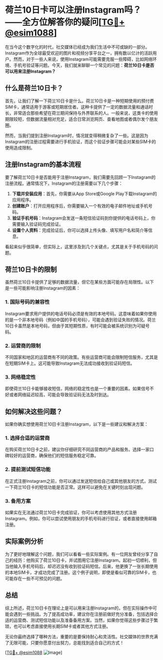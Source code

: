 # 荷兰10日卡可以注册Instagram吗？——全方位解答你的疑问[[TG💪+ @esim1088](https://t.me/s/esim1088)]

在当今这个数字化的时代，社交媒体已经成为我们生活中不可或缺的一部分。Instagram作为全球最受欢迎的图片和视频分享平台之一，拥有数以亿计的活跃用户。然而，对于一些人来说，使用Instagram可能需要克服一些障碍，比如网络环境、手机号验证等问题。今天，我们就来聊聊一个常见的问题：**荷兰10日卡是否可以用来注册Instagram？**

## 什么是荷兰10日卡？

首先，让我们了解一下荷兰10日卡是什么。荷兰10日卡是一种短期使用的预付费SIM卡，通常适用于游客或短期居住者。这种卡提供了一定的数据流量和通话时长，非常适合那些希望在荷兰期间保持与外界联系的人。一般来说，这类卡的使用期限较短，但数据流量相对充足，适合日常浏览网页、查看地图或者偶尔发个朋友圈。

然而，当我们提到注册Instagram时，情况就变得稍微复杂了一些。这是因为Instagram的注册过程需要进行手机验证，而这个验证步骤可能会对某些SIM卡的使用造成限制。

## 注册Instagram的基本流程

要了解荷兰10日卡是否能用于注册Instagram，我们需要先回顾一下Instagram的注册流程。通常情况下，Instagram的注册需要以下几个步骤：

1. **下载并安装应用**：首先，你需要从App Store或Google Play下载Instagram的应用程序。
2. **创建账户**：打开应用程序后，你需要输入一个有效的电子邮件地址或手机号码。
3. **验证手机号码**：Instagram会发送一条短信验证码到你提供的电话号码上，你需要输入验证码完成验证。
4. **设置个人资料**：完成验证后，你可以选择上传头像、填写用户名和简介等信息。

看起来似乎很简单，但实际上，这里涉及到几个关键点，尤其是关于手机号码的问题。

## 荷兰10日卡的限制

虽然荷兰10日卡提供了足够的数据流量，但它在某些方面可能存在局限性。以下是一些可能影响注册Instagram的因素：

### 1. **国际号码的兼容性**
   Instagram要求用户提供的电话号码必须是有效的本地号码。这意味着如果你使用的是一个非本地号码（例如中国的手机号码），可能会遇到验证失败的情况。荷兰10日卡虽然是本地号码，但由于其短期性质，有时可能会被系统识别为可疑号码。

### 2. **运营商的限制**
   不同国家和地区的运营商有不同的政策。有些运营商可能会限制短信服务，尤其是在短期SIM卡上。这可能导致Instagram无法成功接收到验证码短信。

### 3. **网络稳定性**
   即使荷兰10日卡能够接收短信，网络的稳定性也是一个重要的因素。如果信号不好或者网络延迟较高，可能会导致验证码无法及时到达。

## 如何解决这些问题？

如果你确实想使用荷兰10日卡注册Instagram，以下是一些建议和解决方案：

### 1. **选择合适的运营商**
   在购买荷兰10日卡之前，建议你仔细研究不同运营商的产品和服务。选择一家口碑较好的运营商，确保他们的短信服务稳定可靠。

### 2. **提前测试短信功能**
   在正式注册Instagram之前，你可以通过发送短信给自己或其他朋友的方式，测试一下荷兰10日卡的短信功能是否正常。这样可以避免在关键时刻出现问题。

### 3. **备用方案**
   如果实在无法通过荷兰10日卡完成验证，你可以考虑使用其他方式注册Instagram。例如，你可以尝试使用朋友的手机号码进行验证，或者直接使用邮箱注册。

## 实际案例分析

为了更好地理解这个问题，我们可以看看一些实际案例。有一位网友曾经分享了自己的经历：他购买了荷兰10日卡，并试图用它注册Instagram。起初一切顺利，但当他输入手机号码后，却迟迟没有收到验证码短信。后来，他更换了一张长期使用的本地SIM卡，才成功完成了注册。这个例子说明，即使是看似可靠的SIM卡，也可能存在一些不可预见的问题。

## 总结

综上所述，荷兰10日卡在理论上是可以用来注册Instagram的，但在实际操作中可能会遇到一些挑战。为了提高成功率，建议你在注册前做好充分准备，包括选择合适的运营商、测试短信功能以及准备备用方案。当然，如果你觉得这些步骤过于繁琐，也可以考虑直接使用长期SIM卡或者其他方式注册。

无论你最终选择了哪种方法，重要的是要保持耐心和灵活性。社交媒体的世界充满了无限可能，只要你愿意付出努力，总能找到适合自己的方式！

[[TG💪+ @esim1088](https://t.me/s/esim1088) ![Image](https://i.postimg.cc/4NQfJmqS/Snipaste-2025-05-13-00-14-12.png)]
